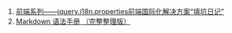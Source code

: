 1. [前端系列——jquery.i18n.properties前端国际化解决方案“填坑日记”](http://www.cnblogs.com/landeanfen/p/7581609.html)  
1. [Markdown 语法手册 （完整整理版）](https://yuhongjun.github.io/tech/2017/05/02/Markdown-%E8%AF%AD%E6%B3%95%E6%89%8B%E5%86%8C-%E5%AE%8C%E6%95%B4%E6%95%B4%E7%90%86%E7%89%88.html)
